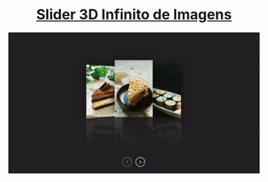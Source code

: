 <div align="center">

<h1 style="border-bottom: none">
    <b><a href="#">Slider 3D Infinito de Imagens</a></b>
    <br>
</h1>

<div align="center">

![Gif 1](./img/gif1.gif)

</div>